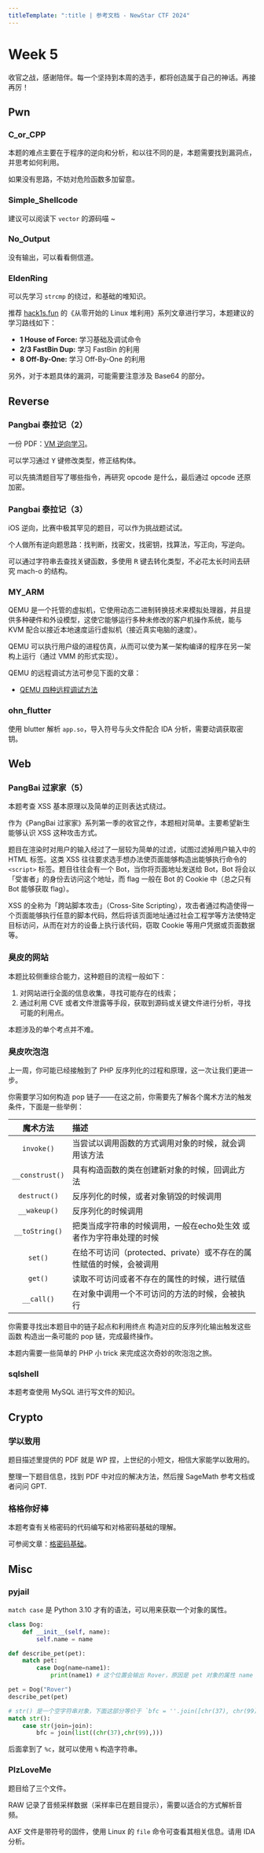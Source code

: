 ```yaml
---
titleTemplate: ":title | 参考文档 - NewStar CTF 2024"
---
```


<script setup>
import Container from '@/components/docs/Container.vue'
</script>

# Week 5

收官之战，感谢陪伴。每一个坚持到本周的选手，都将创造属于自己的神话。再接再厉！

## Pwn

### C_or_CPP

本题的难点主要在于程序的逆向和分析，和以往不同的是，本题需要找到漏洞点，并思考如何利用。

如果没有思路，不妨对危险函数多加留意。

### Simple_Shellcode

建议可以阅读下 `vector` 的源码喵 ~

### No_Output

没有输出，可以看看侧信道。

### EldenRing

可以先学习 `strcmp` 的绕过，和基础的堆知识。

推荐 [hack1s.fun](https://hack1s.fun) 的《从零开始的 Linux 堆利用》系列文章进行学习，本题建议的学习路线如下：

- **1 House of Force:** 学习基础及调试命令
- **2/3 FastBin Dup:** 学习 FastBin 的利用
- **8 Off-By-One:** 学习 Off-By-One 的利用

另外，对于本题具体的漏洞，可能需要注意涉及 Base64 的部分。

## Reverse

### Pangbai 泰拉记（2）

一份 PDF：[VM 逆向学习](http://www.giraffexiu.love/wp-content/uploads/2024/03/VM%E9%80%86%E5%90%91%E5%AD%A6%E4%B9%A0.pdf)。

可以学习通过 <kbd>Y</kbd> 键修改类型，修正结构体。

可以先搞清题目写了哪些指令，再研究 opcode 是什么，最后通过 opcode 还原加密。

### Pangbai 泰拉记（3）

iOS 逆向，比赛中极其罕见的题目，可以作为挑战题试试。

个人做所有逆向题思路：找判断，找密文，找密钥，找算法，写正向，写逆向。

可以通过字符串去查找关键函数，多使用 <kbd>R</kbd> 键去转化类型，不必花太长时间去研究 mach-o 的结构。

### MY_ARM

QEMU 是一个托管的虚拟机，它使用动态二进制转换技术来模拟处理器，并且提供多种硬件和外设模型，这使它能够运行多种未修改的客户机操作系统，能与 KVM 配合以接近本地速度运行虚拟机（接近真实电脑的速度）。

QEMU 可以执行用户级的进程仿真，从而可以使为某一架构编译的程序在另一架构上运行（通过 VMM 的形式实现）。

QEMU 的远程调试方法可参见下面的文章：

- [QEMU 四种远程调试方法](https://xz.aliyun.com/t/10214)

### ohn_flutter

使用 blutter 解析 `app.so`，导入符号与头文件配合 IDA 分析，需要动调获取密钥。

## Web

### PangBai 过家家（5）

<Container type='info'>

本题考查 XSS 基本原理以及简单的正则表达式绕过。
</Container>

作为《PangBai 过家家》系列第一季的收官之作，本题相对简单。主要希望新生能够认识 XSS 这种攻击方式。

题目在渲染时对用户的输入经过了一层较为简单的过滤，试图过滤掉用户输入中的 HTML 标签。这类 XSS 往往要求选手想办法使页面能够构造出能够执行命令的 `<script>` 标签。题目往往会有一个 Bot，当你将页面地址发送给 Bot，Bot 将会以「受害者」的身份去访问这个地址，而 flag 一般在 Bot 的 Cookie 中<span data-desc>（总之只有 Bot 能够获取 flag）</span>。

XSS 的全称为「跨站脚本攻击」<span data-desc>（Cross-Site Scripting）</span>，攻击者通过构造使得一个页面能够执行任意的脚本代码，然后将该页面地址通过社会工程学等方法使特定目标访问，从而在对方的设备上执行该代码，窃取 Cookie 等用户凭据或页面数据等。

### 臭皮的网站

本题比较侧重综合能力，这种题目的流程一般如下：

1. 对网站进行全面的信息收集，寻找可能存在的线索；
2. 通过利用 CVE 或者文件泄露等手段，获取到源码或关键文件进行分析，寻找可能的利用点。

本题涉及的单个考点并不难。

### 臭皮吹泡泡

上一周，你可能已经接触到了 PHP 反序列化的过程和原理，这一次让我们更进一步。

你需要学习如何构造 pop 链子——在这之前，你需要先了解各个魔术方法的触发条件，下面是一些举例：

|    魔术方法     | 描述                                                                                        |
| :-------------: | :------------------------------------------------------------------------------------------ |
|   `invoke()`    | 当尝试以调用函数的方式调用对象的时候，就会调用该方法                                        |
| `__construst()` | 具有构造函数的类在创建新对象的时候，回调此方法                                              |
|  `destruct()`   | 反序列化的时候，或者对象销毁的时候调用                                                      |
|  `__wakeup()`   | 反序列化的时候调用                                                                          |
| `__toString()`  | 把类当成字符串的时候调用，一般在echo处生效 或者作为字符串处理的时候                         |
|     `set()`     | 在给不可访问<span data-desc>（protected、private）</span>或不存在的属性赋值的时候，会被调用 |
|     `get()`     | 读取不可访问或者不存在的属性的时候，进行赋值                                                |
|   `__call()`    | 在对象中调用一个不可访问的方法的时候，会被执行                                              |

你需要寻找出本题目中的链子起点和利用终点 构造对应的反序列化输出触发这些函数 构造出一条可能的 pop 链，完成最终操作。

本题内需要一些简单的 PHP 小 trick 来完成这次奇妙的吹泡泡之旅。

### sqlshell

本题考查使用 MySQL 进行写文件的知识。

## Crypto

### 学以致用

题目描述里提供的 PDF 就是 WP 捏，上世纪的小短文，相信大家能学以致用的。

整理一下题目信息，找到 PDF 中对应的解决方法，然后搜 SageMath 参考文档或者问问 GPT.

### 格格你好棒

<Container type='info'>

本题考查有关格密码的代码编写和对格密码基础的理解。
</Container>

可参阅文章：[格密码基础](https://happy-superman.github.io/2024/08/02/2024-08-02-%E6%A0%BC%E5%AF%86%E7%A0%81%E7%9B%B8%E5%85%B3/index.html)。

## Misc

### pyjail

`match case` 是 Python 3.10 才有的语法，可以用来获取一个对象的属性。

```python
class Dog:
    def __init__(self, name):
        self.name = name

def describe_pet(pet):
    match pet:
        case Dog(name=name1):
            print(name1) # 这个位置会输出 Rover，原因是 pet 对象的属性 name 被传给了 name1

pet = Dog("Rover")
describe_pet(pet)

# str() 是一个空字符串对象，下面这部分等价于 `bfc = ''.join([chr(37), chr(99),])`，也就是 `bfc = %c`.
match str():
    case str(join=join):
        bfc = join(list((chr(37),chr(99),)))
```

后面拿到了 `%c`，就可以使用 `%` 构造字符串。

### PlzLoveMe

题目给了三个文件。

RAW 记录了音频采样数据（采样率已在题目提示），需要以适合的方式解析音频。

AXF 文件是带符号的固件，使用 Linux 的 `file` 命令可查看其相关信息。请用 IDA 分析。
